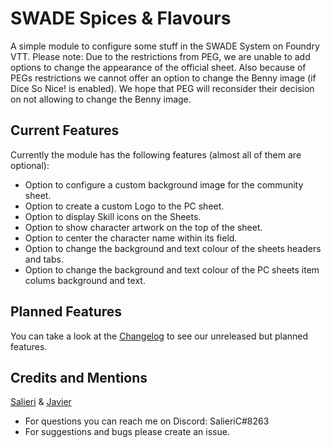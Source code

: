# SWADE Spices & Flavours
A simple module to configure some stuff in the SWADE System on Foundry VTT. Please note: Due to the restrictions from PEG, we are unable to add options to change the appearance of the official sheet. Also because of PEGs restrictions we cannot offer an option to change the Benny image (if Dice So Nice! is enabled). We hope that PEG will reconsider their decision on not allowing to change the Benny image.

## Current Features
Currently the module has the following features (almost all of them are optional):
- Option to configure a custom background image for the community sheet.
- Option to create a custom Logo to the PC sheet.
- Option to display Skill icons on the Sheets.
- Option to show character artwork on the top of the sheet.
- Option to center the character name within its field.
- Option to change the background and text colour of the sheets headers and tabs.
- Option to change the background and text colour of the PC sheets item colums background and text.

## Planned Features
You can take a look at the [Changelog](https://github.com/SalieriC/SWADE-Spices-Flavours/blob/main/CHANGELOG.md) to see our unreleased but planned features.

## Credits and Mentions
[Salieri](https://github.com/SalieriC) & [Javier](https://github.com/javierriveracastro)
- For questions you can reach me on Discord: SalieriC#8263
- For suggestions and bugs please create an issue.